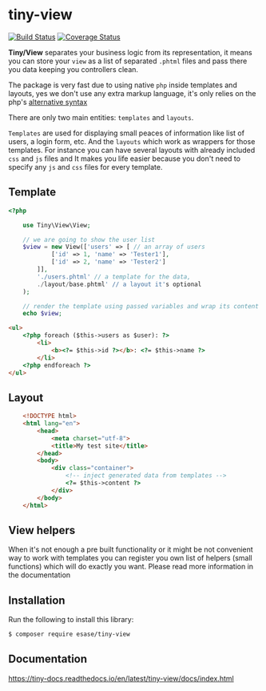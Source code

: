 # tiny-view

[![Build Status](https://travis-ci.com/esase/tiny-view.svg?branch=master)](https://travis-ci.com/github/esase/tiny-view/builds)
[![Coverage Status](https://coveralls.io/repos/github/esase/tiny-view/badge.svg?branch=master)](https://coveralls.io/github/esase/tiny-view?branch=master)

**Tiny/View** separates your business logic from its representation, it means you can store your `view` as a list of 
separated `.phtml` files and pass there you data keeping you controllers clean.

The package is very fast due to using native `php` inside templates and layouts, yes we don't use
any extra markup language, it's only relies on the php's [alternative syntax](https://www.php.net/control-structures.alternative-syntax)

There are only two main entities: `templates` and `layouts`.

`Templates` are used for displaying small peaces of information like list of users, a login form, etc. And the `layouts` which 
work as wrappers for those templates. For instance you can have several layouts with already included `css` and `js` files and 
It makes you life easier because you don't need to specify any `js` and `css` files for every template.

## Template

```php
<?php

    use Tiny\View\View;

    // we are going to show the user list
    $view = new View(['users' => [ // an array of users
            ['id' => 1, 'name' => 'Tester1'],
            ['id' => 2, 'name' => 'Tester2']
        ]],
        './users.phtml' // a template for the data,
        ./layout/base.phtml' // a layout it's optional 
    );

    // render the template using passed variables and wrap its content to a layout
    echo $view;

```

```html
<ul>
    <?php foreach ($this->users as $user): ?>
        <li>
            <b><?= $this->id ?></b>: <?= $this->name ?>
        </li>
    <?php endforeach ?>
</ul>
```

## Layout

```html
    <!DOCTYPE html>
    <html lang="en">
        <head>
            <meta charset="utf-8">
            <title>My test site</title>
        </head>
        <body>
            <div class="container">
                <!-- inject generated data from templates -->
                <?= $this->content ?>
            </div>
        </body>
    </html>
```

## View helpers

When it's not enough a pre built functionality or it might be not convenient way to work with templates 
you can register you own list of helpers (small functions) which will do exactly you want. Please read more information in the documentation


## Installation

Run the following to install this library:

```bash
$ composer require esase/tiny-view
```

## Documentation

https://tiny-docs.readthedocs.io/en/latest/tiny-view/docs/index.html
